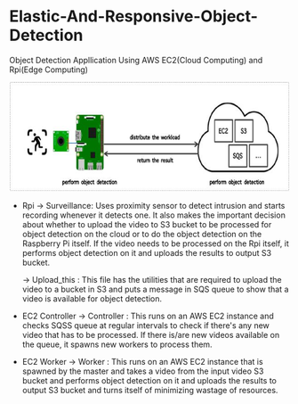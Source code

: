 # Elastic-And-Responsive-Object-Detection
Object Detection Appllication Using AWS EC2(Cloud Computing) and Rpi(Edge Computing) 

![alt Architecture](https://github.com/Vin-itall/Elastic-And-Responsive-Object-Detection/blob/master/Architecture.JPG?raw=true)



+ Rpi 
  -> Surveillance: Uses proximity sensor to detect intrusion and starts recording whenever it detects one. It also makes the important decision about whether to upload            the video to S3 bucket to be processed for object detection on the cloud or to do the object detection on the Raspberry Pi itself. If the video needs to be processed on the Rpi itself, it performs object detection on it and uploads the results to output S3 bucket.
  
  -> Upload_this : This file has the utilities that are required to upload the video to a bucket in S3 and puts a message in SQS queue to show that a video is available  for object detection.

+ EC2 Controller
  -> Controller : This runs on an AWS EC2 instance and checks SQSS queue at regular intervals to check if there's any new video that has to be processed. If there is/are new videos available on the queue, it spawns new workers to process them.
 
+ EC2 Worker 
  -> Worker : This runs on an AWS EC2 instance that is spawned by the master and takes a video from the input video S3 bucket and performs object detection on it and uploads the results to output S3 bucket and turns itself of minimizing  wastage of resources.
